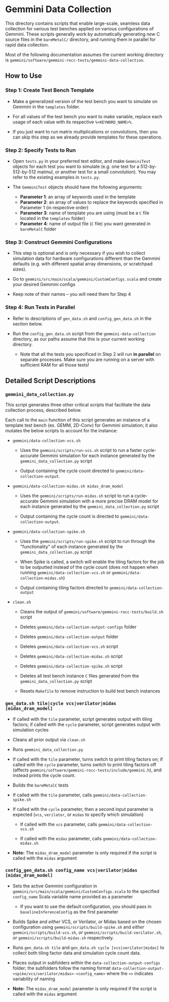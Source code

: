 # Gemmini Data Collection

This directory contains scripts that enable large-scale, seamless data collection for various test benches applied on various configurations of Gemmini.
These scripts generally work by automatically generating _new_ C source files in the `bareMetalC/` directory, and running them in parallel for rapid data collection.

Most of the following documentation assumes the current working directory is `gemmini/software/gemmini-rocc-tests/gemmini-data-collection`.

## How to Use

### Step 1: Create Test Bench Template

* Make a generalized version of the test bench you want to simulate on Gemmini in the `templates` folder.

* For all values of the test bench you want to make variable, replace each usage of each value with its respective `%<KEYWORD_NAME>%`.

* If you just want to run matrix multiplications or convolutions, then you can skip this step as we already provide templates for these operations.

### Step 2: Specify Tests to Run

* Open `tests.py` in your preferred text editor, and make `GemminiTest` objects for each test you want to simulate (e.g. one test for a 512-by-512-by-512 matmul, or another test for a small convolution). You may refer to the existing examples in `tests.py`.

* The `GemminiTest` objects should have the following arguments:
    * **Parameter 1**: an array of keywords used in the template
    * **Parameter 2**: an array of values to replace the keywords specified in Parameter 1 (in respective order)
    * **Parameter 3**: name of template you are using (must be a `C` file located in the `templates` folder)
    * **Parameter 4**: name of output file (`C` file) you want generated in `bareMetalC` folder

### Step 3: Construct Gemmini Configurations

* This step is optional and is only necessary if you wish to collect simulation data for hardware configurations different than the Gemmini defaults (e.g. with different spatial array dimensions, or scratchpad sizes).

* Go to `gemmini/src/main/scala/gemmini/CustomConfigs.scala` and create your desired Gemmini configs

* Keep note of their names – you will need them for Step 4

### Step 4: Run Tests in Parallel

* Refer to descriptions of `gen_data.sh` and `config_gen_data.sh` in the section below.

* Run the `config_gen_data.sh` script from the `gemmini-data-collection` directory, as our paths assume that this is your current working directory.
   - Note that all the tests you specificed in Step 2 will run **in parallel** on separate processes. Make sure you are running on a server with sufficient RAM for all those tests!

## Detailed Script Descriptions
### `gemmini_data_collection.py`

This script generates three other critical scripts that facilitate the data collection process, described below.

Each call to the `main` function of this script generates an instance of a template test bench (ex. GEMM, 2D-Conv) for Gemmini simulation; it also mutates the below scripts to account for the instance:

* `gemmini/data-collection-vcs.sh`
    
    * Uses the `gemmini/scripts/run-vcs.sh` script to run a faster cycle-accurate Gemmini simulation for each instance generated by the `gemmini_data_collection.py` script
    
    * Output containing the cycle count directed to `gemmini/data-collection-output`.

* `gemmini/data-collection-midas.sh midas_dram_model`
    
    * Uses the `gemmini/scripts/run-midas.sh` script to run a cycle-accurate Gemmini simulation with a more precise DRAM model for each instance generated by the `gemmini_data_collection.py` script

    * Output containing the cycle count is directed to `gemmini/data-collection-output`.

* `gemmini/data-collection-spike.sh`
    
    * Uses the `gemmini/scripts/run-spike.sh` script to run through the "functionality" of each instance generated by the `gemmini_data_collection.py` script
    
    * When Spike is called, a switch will enable the tiling factors for the job to be outputted instead of the cycle count (does not happen when running `gemmini/data-collection-vcs.sh` or `gemmini/data-collection-midas.sh`)
    
    * Output containing tiling factors directed to `gemmini/data-collection-output`

* `clean.sh`
    
    * Cleans the output of `gemmini/software/gemmini-rocc-tests/build.sh` script
    
    * Deletes `gemmini/data-collection-output-configs` folder
    
    * Deletes `gemmini/data-collection-output` folder
    
    * Deletes `gemmini/data-collection-vcs.sh` script

    * Deletes `gemmini/data-collection-midas.sh` script
    
    * Deletes `gemmini/data-collection-spike.sh` script
    
    * Deletes all test bench instance `C` files generated from the `gemmini_data_collection.py` script
    
    * Resets `Makefile` to remove instruction to build test bench instances

### `gen_data.sh tile|cycle vcs|verilator|midas [midas_dram_model]`

* If called with the `tile` parameter, script generates output with tiling factors; if called with the `cycle` parameter, script generates output with simulation cycles

* Cleans all prior output via `clean.sh`

* Runs `gemmini_data_collection.py`

* If called with the `tile` parameter, turns switch to print tiling factors on; if called with the `cycle` parameter, turns switch to print tiling factors off (affects `gemmini/software/gemmini-rocc-tests/include/gemmini.h`), and instead prints the cycle count.

* Builds the `bareMetalC` tests

* If called with the `tile` parameter, calls `gemmini/data-collection-spike.sh`

* If called with the `cycle` parameter, then a second input parameter is expected (`vcs`, `verilator`, or `midas` to specify which simulation)

    * If called with the `vcs` parameter, calls `gemmini/data-collection-vcs.sh`

    * If called with the `midas` parameter, calls `gemmini/data-collection-midas.sh`

* **Note:** The `midas_dram_model` parameter is only required if the script is called with the `midas` argument

### `config_gen_data.sh config_name vcs|verilator|midas [midas_dram_model]`

* Sets the active Gemmini configuration in `gemmini/src/main/scala/gemmini/CustomConfigs.scala` to the specified `config_name` Scala variable name provided as a parameter

    * If you want to use the default configuration, you should pass in `baselineInferenceConfig` as the first parameter

* Builds Spike and _either_ VCS, _or_ Verilator, _or_ Midas based on the chosen configuration using `gemmini/scripts/build-spike.sh` and _either_ `gemmini/scripts/build-vcs.sh`, _or_ `gemmini/scripts/build-verilator.sh`, _or_ `gemmini/scripts/build-midas.sh` respectively.

* Runs `gen_data.sh tile` and `gen_data.sh cycle [vcs|verilator|midas]` to collect both tiling factor data and simulation cycle count data.

* Places output in subfolders within the `data-collection-output-configs` folder; the subfolders follow the naming format `data-collection-output-<spike/vcs/verilator/midas>-<config_name>` where the `<>` indicates variability of naming

* **Note:** The `midas_dram_model` parameter is only required if the script is called with the `midas` argument

